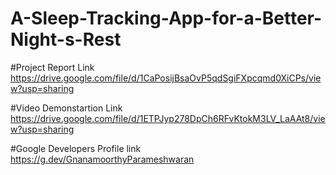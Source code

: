 # A-Sleep-Tracking-App-for-a-Better-Night-s-Rest

#Project Report Link
https://drive.google.com/file/d/1CaPosijBsaOvP5qdSgiFXpcqmd0XiCPs/view?usp=sharing

#Video Demonstartion Link
https://drive.google.com/file/d/1ETPJyp278DpCh6RFvKtokM3LV_LaAAt8/view?usp=sharing

#Google Developers Profile link
https://g.dev/GnanamoorthyParameshwaran
